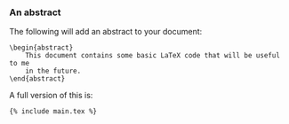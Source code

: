 ### An abstract

The following will add an abstract to your document:

```language-latex
\begin{abstract}
    This document contains some basic LaTeX code that will be useful to me
    in the future.
\end{abstract}
```

A full version of this is:

```language-latex
{% include main.tex %}
```
